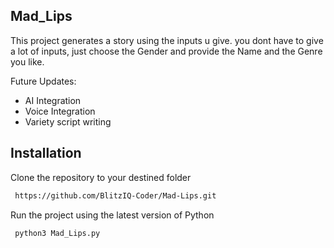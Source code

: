 ## Mad_Lips
This project generates a story using the inputs u give. you dont have to give a lot of inputs, just choose the Gender and provide the Name and the Genre you like.

Future Updates:

* AI Integration
* Voice Integration
* Variety script writing


## Installation

Clone the repository to your destined folder

```bash
 https://github.com/BlitzIQ-Coder/Mad-Lips.git
```
Run the project using the latest version of Python

```bash
 python3 Mad_Lips.py
```   